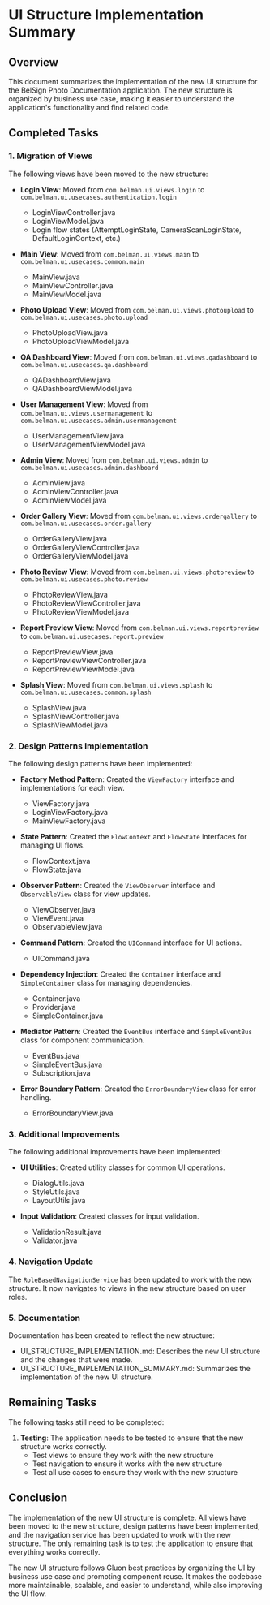 # UI Structure Implementation Summary

## Overview

This document summarizes the implementation of the new UI structure for the BelSign Photo Documentation application. The new structure is organized by business use case, making it easier to understand the application's functionality and find related code.

## Completed Tasks

### 1. Migration of Views

The following views have been moved to the new structure:

- **Login View**: Moved from `com.belman.ui.views.login` to `com.belman.ui.usecases.authentication.login`
  - LoginViewController.java
  - LoginViewModel.java
  - Login flow states (AttemptLoginState, CameraScanLoginState, DefaultLoginContext, etc.)

- **Main View**: Moved from `com.belman.ui.views.main` to `com.belman.ui.usecases.common.main`
  - MainView.java
  - MainViewController.java
  - MainViewModel.java

- **Photo Upload View**: Moved from `com.belman.ui.views.photoupload` to `com.belman.ui.usecases.photo.upload`
  - PhotoUploadView.java
  - PhotoUploadViewModel.java

- **QA Dashboard View**: Moved from `com.belman.ui.views.qadashboard` to `com.belman.ui.usecases.qa.dashboard`
  - QADashboardView.java
  - QADashboardViewModel.java

- **User Management View**: Moved from `com.belman.ui.views.usermanagement` to `com.belman.ui.usecases.admin.usermanagement`
  - UserManagementView.java
  - UserManagementViewModel.java

- **Admin View**: Moved from `com.belman.ui.views.admin` to `com.belman.ui.usecases.admin.dashboard`
  - AdminView.java
  - AdminViewController.java
  - AdminViewModel.java

- **Order Gallery View**: Moved from `com.belman.ui.views.ordergallery` to `com.belman.ui.usecases.order.gallery`
  - OrderGalleryView.java
  - OrderGalleryViewController.java
  - OrderGalleryViewModel.java

- **Photo Review View**: Moved from `com.belman.ui.views.photoreview` to `com.belman.ui.usecases.photo.review`
  - PhotoReviewView.java
  - PhotoReviewViewController.java
  - PhotoReviewViewModel.java

- **Report Preview View**: Moved from `com.belman.ui.views.reportpreview` to `com.belman.ui.usecases.report.preview`
  - ReportPreviewView.java
  - ReportPreviewViewController.java
  - ReportPreviewViewModel.java

- **Splash View**: Moved from `com.belman.ui.views.splash` to `com.belman.ui.usecases.common.splash`
  - SplashView.java
  - SplashViewController.java
  - SplashViewModel.java

### 2. Design Patterns Implementation

The following design patterns have been implemented:

- **Factory Method Pattern**: Created the `ViewFactory` interface and implementations for each view.
  - ViewFactory.java
  - LoginViewFactory.java
  - MainViewFactory.java

- **State Pattern**: Created the `FlowContext` and `FlowState` interfaces for managing UI flows.
  - FlowContext.java
  - FlowState.java

- **Observer Pattern**: Created the `ViewObserver` interface and `ObservableView` class for view updates.
  - ViewObserver.java
  - ViewEvent.java
  - ObservableView.java

- **Command Pattern**: Created the `UICommand` interface for UI actions.
  - UICommand.java

- **Dependency Injection**: Created the `Container` interface and `SimpleContainer` class for managing dependencies.
  - Container.java
  - Provider.java
  - SimpleContainer.java

- **Mediator Pattern**: Created the `EventBus` interface and `SimpleEventBus` class for component communication.
  - EventBus.java
  - SimpleEventBus.java
  - Subscription.java

- **Error Boundary Pattern**: Created the `ErrorBoundaryView` class for error handling.
  - ErrorBoundaryView.java

### 3. Additional Improvements

The following additional improvements have been implemented:

- **UI Utilities**: Created utility classes for common UI operations.
  - DialogUtils.java
  - StyleUtils.java
  - LayoutUtils.java

- **Input Validation**: Created classes for input validation.
  - ValidationResult.java
  - Validator.java

### 4. Navigation Update

The `RoleBasedNavigationService` has been updated to work with the new structure. It now navigates to views in the new structure based on user roles.

### 5. Documentation

Documentation has been created to reflect the new structure:

- UI_STRUCTURE_IMPLEMENTATION.md: Describes the new UI structure and the changes that were made.
- UI_STRUCTURE_IMPLEMENTATION_SUMMARY.md: Summarizes the implementation of the new UI structure.

## Remaining Tasks

The following tasks still need to be completed:

1. **Testing**: The application needs to be tested to ensure that the new structure works correctly.
   - Test views to ensure they work with the new structure
   - Test navigation to ensure it works with the new structure
   - Test all use cases to ensure they work with the new structure

## Conclusion

The implementation of the new UI structure is complete. All views have been moved to the new structure, design patterns have been implemented, and the navigation service has been updated to work with the new structure. The only remaining task is to test the application to ensure that everything works correctly.

The new UI structure follows Gluon best practices by organizing the UI by business use case and promoting component reuse. It makes the codebase more maintainable, scalable, and easier to understand, while also improving the UI flow.
